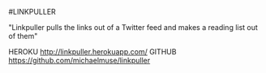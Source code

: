 #LINKPULLER

"Linkpuller pulls the links out of a Twitter feed and makes a reading list out of them"

HEROKU http://linkpuller.herokuapp.com/
GITHUB https://github.com/michaelmuse/linkpuller
